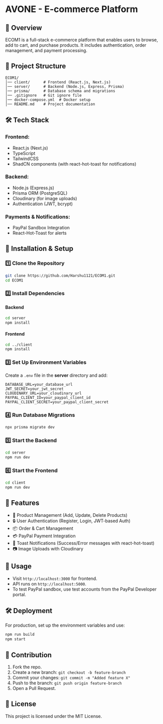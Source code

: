 # AVONE - E-commerce Platform

## 🚀 Overview
ECOM1 is a full-stack e-commerce platform that enables users to browse, add to cart, and purchase products. It includes authentication, order management, and payment processing.

## 📂 Project Structure
```
ECOM1/
│── client/      # Frontend (React.js, Next.js)
│── server/      # Backend (Node.js, Express, Prisma)
│── prisma/      # Database schema and migrations
│── .gitignore   # Git ignore file
│── docker-compose.yml  # Docker setup
│── README.md    # Project documentation
```

## 🛠️ Tech Stack
### **Frontend:**
- React.js (Next.js)
- TypeScript
- TailwindCSS
- ShadCN components (with react-hot-toast for notifications)

### **Backend:**
- Node.js (Express.js)
- Prisma ORM (PostgreSQL)
- Cloudinary (for image uploads)
- Authentication (JWT, bcrypt)

### **Payments & Notifications:**
- PayPal Sandbox Integration
- React-Hot-Toast for alerts

## 🚀 Installation & Setup

### **1️⃣ Clone the Repository**
```sh
git clone https://github.com/Harshu1121/ECOM1.git
cd ECOM1
```

### **2️⃣ Install Dependencies**
#### **Backend**
```sh
cd server
npm install
```

#### **Frontend**
```sh
cd ../client
npm install
```

### **3️⃣ Set Up Environment Variables**
Create a `.env` file in the **server** directory and add:
```env
DATABASE_URL=your_database_url
JWT_SECRET=your_jwt_secret
CLOUDINARY_URL=your_cloudinary_url
PAYPAL_CLIENT_ID=your_paypal_client_id
PAYPAL_CLIENT_SECRET=your_paypal_client_secret
```

### **4️⃣ Run Database Migrations**
```sh
npx prisma migrate dev
```

### **5️⃣ Start the Backend**
```sh
cd server
npm run dev
```

### **6️⃣ Start the Frontend**
```sh
cd client
npm run dev
```

## 🎯 Features
- 🛒 Product Management (Add, Update, Delete Products)
- 🔒 User Authentication (Register, Login, JWT-based Auth)
- 📦 Order & Cart Management
- 💳 PayPal Payment Integration
- 📢 Toast Notifications (Success/Error messages with react-hot-toast)
- 📷 Image Uploads with Cloudinary

## 📜 Usage
- Visit `http://localhost:3000` for frontend.
- API runs on `http://localhost:5000`.
- To test PayPal sandbox, use test accounts from the PayPal Developer portal.

## 🛠️ Deployment
For production, set up the environment variables and use:
```sh
npm run build
npm start
```

## 🤝 Contribution
1. Fork the repo.
2. Create a new branch: `git checkout -b feature-branch`
3. Commit your changes: `git commit -m "Added feature X"`
4. Push to the branch: `git push origin feature-branch`
5. Open a Pull Request.

## 📜 License
This project is licensed under the MIT License.

